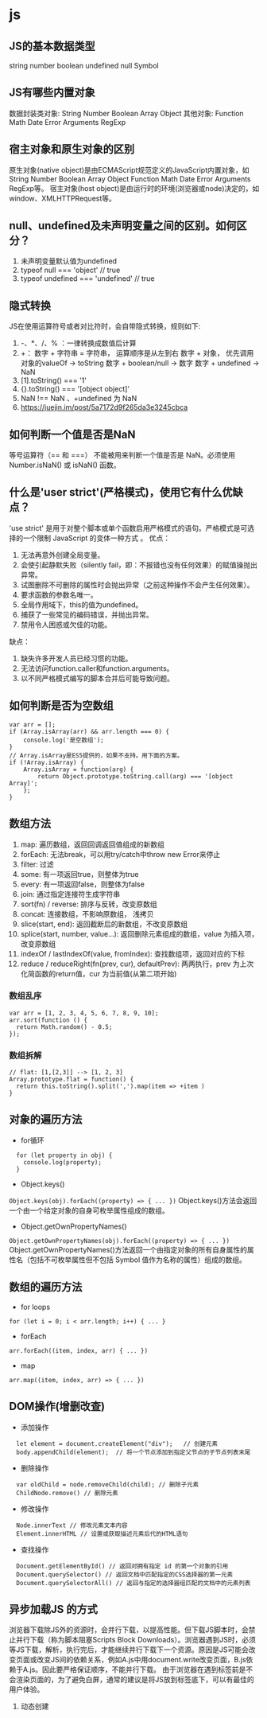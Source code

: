 # js
## JS的基本数据类型
string number boolean undefined null Symbol
## JS有哪些内置对象
数据封装类对象: String Number Boolean Array Object
其他对象: Function Math Date Error Arguments RegExp
## 宿主对象和原生对象的区别
原生对象(native object)是由ECMAScript规范定义的JavaScript内置对象，如 String Number Boolean Array Object Function Math Date Error Arguments RegExp等。
宿主对象(host object)是由运行时的环境(浏览器或node)决定的，如window、XMLHTTPRequest等。
## null、undefined及未声明变量之间的区别。如何区分？
1. 未声明变量默认值为undefined
2. typeof null === 'object' // true
3. typeof undefined === 'undefined' // true
## 隐式转换
JS在使用运算符号或者对比符时，会自带隐式转换，规则如下:
1. -、*、/、% ：一律转换成数值后计算
2. +：
  数字 + 字符串 = 字符串， 运算顺序是从左到右
  数字 + 对象， 优先调用对象的valueOf -> toString
  数字 + boolean/null -> 数字
  数字 + undefined -> NaN
3. [1].toString() === '1'
4. {}.toString() === '[object object]'
5. NaN !== NaN 、+undefined 为 NaN
6. https://juejin.im/post/5a7172d9f265da3e3245cbca
## 如何判断一个值是否是NaN
等号运算符（== 和 ===） 不能被用来判断一个值是否是 NaN。必须使用 Number.isNaN() 或 isNaN() 函数。
## 什么是'user strict'(严格模式)，使用它有什么优缺点？ 
'use strict' 是用于对整个脚本或单个函数启用严格模式的语句。严格模式是可选择的一个限制 JavaScript 的变体一种方式 。
优点：
1. 无法再意外创建全局变量。
2. 会使引起静默失败（silently fail，即：不报错也没有任何效果）的赋值操抛出异常。
3. 试图删除不可删除的属性时会抛出异常（之前这种操作不会产生任何效果）。
4. 要求函数的参数名唯一。
5. 全局作用域下，this的值为undefined。
6. 捕获了一些常见的编码错误，并抛出异常。
7. 禁用令人困惑或欠佳的功能。

缺点：
1. 缺失许多开发人员已经习惯的功能。
2. 无法访问function.caller和function.arguments。
3. 以不同严格模式编写的脚本合并后可能导致问题。
## 如何判断是否为空数组
```
var arr = [];
if (Array.isArray(arr) && arr.length === 0) {
    console.log('是空数组');
}
// Array.isArray是ES5提供的，如果不支持。用下面的方案。
if (!Array.isArray) {
    Array.isArray = function(arg) {
        return Object.prototype.toString.call(arg) === '[object Array]';
    };
}
```
## 数组方法
1. map: 遍历数组，返回回调返回值组成的新数组
2. forEach: 无法break，可以用try/catch中throw new Error来停止
3. filter: 过滤
4. some: 有一项返回true，则整体为true
5. every: 有一项返回false，则整体为false
6. join: 通过指定连接符生成字符串
7. sort(fn) / reverse: 排序与反转，改变原数组
8. concat: 连接数组，不影响原数组， 浅拷贝
9. slice(start, end): 返回截断后的新数组，不改变原数组
10. splice(start, number, value...): 返回删除元素组成的数组，value 为插入项，改变原数组
11. indexOf / lastIndexOf(value, fromIndex): 查找数组项，返回对应的下标
12. reduce / reduceRight(fn(prev, cur), defaultPrev): 两两执行，prev 为上次化简函数的return值，cur 为当前值(从第二项开始)
### 数组乱序
```
var arr = [1, 2, 3, 4, 5, 6, 7, 8, 9, 10];
arr.sort(function () {
  return Math.random() - 0.5;
});
```
### 数组拆解
```
// flat: [1,[2,3]] --> [1, 2, 3]
Array.prototype.flat = function() {
  return this.toString().split(',').map(item => +item )
}
```
## 对象的遍历方法
- for循环

```
  for (let property in obj) {
    console.log(property);
  }
```
- Object.keys()

`Object.keys(obj).forEach((property) => { ... })`
Object.keys()方法会返回一个由一个给定对象的自身可枚举属性组成的数组。
- Object.getOwnPropertyNames()

`Object.getOwnPropertyNames(obj).forEach((property) => { ... })`
Object.getOwnPropertyNames()方法返回一个由指定对象的所有自身属性的属性名（包括不可枚举属性但不包括 Symbol 值作为名称的属性）组成的数组。

## 数组的遍历方法
- for loops

`for (let i = 0; i < arr.length; i++) { ... }`

- forEach

`arr.forEach((item, index, arr) { ... })`

- map

`arr.map((item, index, arr) => { ... })`

## DOM操作(增删改查)
- 添加操作

```
  let element = document.createElement("div");   // 创建元素
  body.appendChild(element);  // 将一个节点添加到指定父节点的子节点列表末尾
```

- 删除操作

```
  var oldChild = node.removeChild(child); // 删除子元素
  ChildNode.remove() // 删除元素
```

- 修改操作

```
  Node.innerText // 修改元素文本内容
  Element.innerHTML // 设置或获取描述元素后代的HTML语句
```

- 查找操作

```
  Document.getElementById() // 返回对拥有指定 id 的第一个对象的引用
  Document.querySelector() // 返回文档中匹配指定的CSS选择器的第一元素
  Document.querySelectorAll() // 返回与指定的选择器组匹配的文档中的元素列表
```

## 异步加载JS 的方式
浏览器下载除JS外的资源时，会并行下载，以提高性能。但下载JS脚本时，会禁止并行下载（称为脚本阻塞Scripts Block Downloads）。浏览器遇到JS时，必须等JS下载，解析，执行完后，才能继续并行下载下一个资源。原因是JS可能会改变页面或改变JS间的依赖关系，例如A.js中用document.write改变页面，B.js依赖于A.js。因此要严格保证顺序，不能并行下载。
由于浏览器在遇到<body>标签前是不会渲染页面的，为了避免白屏，通常的建议是将JS放到标签底下，可以有最佳的用户体验。
1. 动态创建<script>标签(Dynamic Script Element)
```
 var script = document.createElement('script');  // 创建script标签
 script.type = "text/javascript";
 script.src = "A.js";
 document.getElementsByTagName('head')[0].appendChild(script);   // 塞进页面
```
先用document.createElement(‘script’)生成一个script标签，再设置它的src属性，最后将其插入到<head>中。
2. Script async
`<script type="text/javascript" src="A.js" defer></script>`
这种方式只适用于引用外部js文件的<script>标签。添加async属性的js文件不应该使用document.write方法。对多个带有async的js文件，它不能保证按顺序执行，它是哪个js文件先下载完就先执行哪个。
3. Script defer
`<script type="text/javascript" src="A.js" defer></script>`
defer也是只适用于外部js文件，也不能在js中使用document.write方法。
## 如何判断当前脚本运行在浏览器还是node环境中
`this === window ? 'browser' : 'node';`
## JS内存空间的管理
- 基础数据类型与栈内存

JS中的基础数据类型，这些值都有固定的大小，往往都保存在栈内存中，由系统自动分配存储空间。我们可以直接操作保存在栈内存空间的值，因此基础数据类型都是按值访问。数据在栈内存中的存储与使用方式类似于数据结构中的堆栈数据结构，遵循后进先出的原则。

- 引用数据类型与堆内存

与其他语言不同，JS的引用数据类型，比如数组Array、对象Object、函数Function，它们值的大小是不固定的。引用数据类型的值是保存在堆内存中的对象。JavaScript不允许直接访问堆内存中的位置，因此我们不能直接操作对象的堆内存空间。
栈内存 堆内存

存储基础数据类型 存储引用数据类型

按值访问 | 按引用访问

存储的值大小固定 | 存储的值大小不定，可动态调整

由系统自动分配内存空间 | 由开发人员通过代码分配

主要用来执行程序 | 主要用来存放对象

空间小，运行效率高 | 空间大，但是运行效率相对较低

先进后出，后进先出 | 无序存储，可根据引用直接获取
## JS执行上下文
https://segmentfault.com/a/1190000012646203
## JS变量对象详解
https://segmentfault.com/a/1190000012646211
## 解释作用域及变量提升
https://segmentfault.com/a/1190000003114255
## 作用域链以及闭包
https://segmentfault.com/a/1190000012646221
## JS中的this
https://segmentfault.com/a/1190000012646234
## 解释SPA(单页应用)，优缺点是什么？如何使其对SEO友好
单页Web应用（single page web application，SPA），就是只有一张Web页面的应用，是加载单个HTML 页面并在用户与应用程序交互时动态更新该页面的Web应用程序。

单页应用SPA 多页应用MPA

组成 一个外壳页面和多个页面片段组成 | 多个完整页面构成

资源共用(css,js) 共用，只需在外壳部分加载 | 不共用，每个页面都需要加载

刷新方式 页面局部刷新或更改 | 整页刷新

url模式 a.com/#/pageonea.com/#/pagetwo | a.com/pageone.html a.com/pagetwo.html

用户体验 页面片段间的切换快，用户体验良好由于要一次加载所有的资源(html/js)，故首屏加载慢 | 页面切换加载缓慢，流畅度不够，用户体验比较差首屏加载很快

转场动画 容易实现 | 无法实现

数据传递 容易 | 依赖 url传参、或者cookie 、localStorage等

搜索引擎优化(SEO) 需要单独方案、实现较为困难、不利于SEO检索。Prerender预渲染优化SEO | 实现方法简易

试用范围 高要求的体验度、追求界面流畅的应用 | 适用于追求高度支持搜索引擎的应用

开发成本 较高，常需借助专业的框架 | 较低，但页面重复代码多

维护成本 相对容易 | 相对复杂
# 判断对象的数据类型
- typeof
  typeof是一个操作符，其右侧跟一个一元表达式，并返回这个表达式的数据类型。返回的结果用该类型的字符串(全小写字母)形式表示，包括number,string,boolean,undefined,object,function,symbol等。(typeof 只能判断基础数据类型)
```
  typeof "";  //string
  typeof 1;   //number
  typeof false; //boolean
  typeof undefined; //undefined
  typeof function(){}; //function
  typeof {}; //object
  typeof Symbol(); //symbol
  typeof null; //object
  typeof []; //object
  typeof new Date(); //object
  typeof new RegExp(); //object
```

- instanceof
  instanceof用来判断A是否为B的实例，表达式为：A instanceof B，如果A是B的实例，则返回true，否则返回false。instanceof检测的是原型，内部机制是通过判断对象的原型链中是否有类型的原型。(instanceof 只能判断复杂数据类型)
  ```
  {} instanceof Object; //true
  [] instanceof Array;  //true
  [] instanceof Object; //true
  "123" instanceof String; //false
  new String(123) instanceof String; //true
  ```
> 我们可以用下面的代码实现instanceof。

```
function instance(left,right){
    let prototype = right.prototype;  //获取类型的原型
    let proto = left.__proto__;       //获取对象的原型
    while(true){    //循环判断对象的原型是否等于类型的原型，直到对象原型为null，因为原型链最终为null
       if (proto === null || proto === undefined){
           return false;
       }
       if (proto === prototype){
           return true;
       }
       proto = proto.__proto__;
     }
}
console.log(instance({},Object)); //true
console.log(instance([],Number)); //false
```

- constructor
  当一个函数F被定义时，JS引擎会为F添加prototype原型，然后在prototype上添加一个constructor属性，并让其指向F的引用，F利用原型对象的constructor属性引用了自身，当F作为构造函数创建对象时，原型上的constructor属性被遗传到了新创建的对象上，从原型链角度讲，构造函数F就是新对象的类型。这样做的意义是，让对象诞生以后，就具有可追溯的数据类型。
  <img src="https://img2018.cnblogs.com/blog/1523596/201901/1523596-20190128175441624-282258963.png">

- Object.prototype.toString.call()
  toString()是Object的原型方法，调用该方法，默认返回当前对象的[[Class]]。这是一个内部属性，其格式为[object Xxx],其中Xxx就是对象的类型。
  对于Object对象，直接调用toString()就能返回[object Object],而对于其他对象，则需要通过call、apply来调用才能返回正确的类型信息。
  <img src="https://img2018.cnblogs.com/blog/1523596/201901/1523596-20190128180522674-291035001.png">

- 封装一个准确判断数据类型的函数
```
function getType(obj){
  let type  = typeof obj;
  if(type != "object"){
    return type;
  }
  return Object.prototype.toString.call(obj).replace(/^\[object (\S+)\]$/, '$1');
}
```

# 循环实现数组方法
1. forEach() 方法用于调用数组的每个元素，并将元素传递给回调函数。
2. map() 方法返回一个新数组，数组中的元素为原始数组元素调用函数处理后的值。map()方法按照原始数组元素顺序依次处理元素
3. filter() 方法创建一个新的数组，新数组中的元素是通过检查指定数组中符合条件的所有元素。没有到没有符合条件时返回空数组。
4. reduce() 方法接收一个函数作为累加器，数组中的每个值（从左到右）开始缩减，最终计算为一个值
 	    forEach	   map	  filter	reduce
操作	循环（迭代）	映射	过滤器	汇总
返回值	undefined	返回新数组	返回新数组	返回计算结果total
改变原数组？看情况	否	  否	  否
检测空数组？不检测	不检测	不检测	不检测

```
2.forEach方法：
var b = [1,2,3];
var f = []
b.forEach(function(v){
    f.push(v*100)
});
console.log(f);    //[100, 200, 300]
console.log(b);    // [1, 2, 3]
 
2. forEach方法:
var b = [1,2,3];
b.forEach(function(item,index,arr){
    arr[index] = item*100;
});
console.log(b);    //[100, 200, 300]
 
3.map方法：
var b = [1,2,3];
var c = b.map(function(v){ return v*100} )
console.log(c);   //[100, 200, 300]
```

> filter方法主要是对数组的筛选过滤，返回符合条件的元素

------ 对于数组
```
// 筛选出大于3的数
[2, 3, 4, 5,10].filter(function(val, index) {
    return val > 3;  //[4,5,10]
})
// 筛选出能整除5的数
[2, 3, 4, 5,10].filter(function(val, index) {
   return val % 5 == 0;  //[5,10]
})
```

----- 对于json数组
筛选对象数组中含有‘orange’属性值的对象
```
1.filter方法
var newArr = arr.filter(function(item){
  return item.name === "orange";
});
console.log(newArr);//
[{"name":"orange", "count": 5},
{"name":"orange", "count": 16}]

2.forEach方法
var newArr2 = [];
arr.forEach(function(v){
    if(v.name === 'orange'){
        newArr2.push(v)
    }
});
console.log(newArr2);//
[{"name":"orange", "count": 5},
{"name":"orange", "count": 16}]

3.map方法
var newArr3 = arr.map(function(item){
  return item.name === "orange";
});
console.log(newArr3);
//[false, true, false, true]
 
Console.log(‘-------------------------------’)
var newArr3 = arr.map(function(v){
    if(v.name === 'orange'){ return v }
});
console.log(newArr3)
//
[
    undefined,
    {"name":"orange", "count": 5},
    {"name":"orange", "count": 16},
    undefined
]
```

# 稀疏数组与密集数组
1. 稀疏数组
  <img src="https://images2018.cnblogs.com/blog/1158910/201804/1158910-20180401145722777-984881073.png">
  <img src="https://images2018.cnblogs.com/blog/1158910/201804/1158910-20180401150011402-942981920.png">
  当你遍历它时，你会发现，它并没有元素，JavaScript会跳过这些缝隙。数组元素实际只有2个，但是长度确实101。

2. 密集数组
  创建密集数组的技巧：var a = Array.apply(null, Array(3));
  <img src="https://images2018.cnblogs.com/blog/1158910/201804/1158910-20180401150525970-1744627820.png">

# apply 、call、bind 的详解
https://github.com/lin-xin/blog/issues/7

# 函数柯里化
> 函数柯里化指的是将能够接收多个参数的函数转化为接收单一参数的函数，并且返回接收余下参数且返回结果的新函数的技术。
函数柯里化的主要作用和特点就是参数复用、提前返回和延迟执行。

如何实现 multi(2)(3)(4)=24?
- 简单的实现
闭包
```
function multi(a) {
  return function(b) {
    return function(c) {
      return a * b * c;
    }
  }
}
```

- 柯里化
```
function curry(fn, args) {
  var length = fn.length;
  var args = args || [];
  return function(){
    newArgs = args.concat(Array.prototype.slice.call(arguments));
    if(newArgs.length < length){
      return curry.call(this,fn,newArgs);
    }else{
      return fn.apply(this,newArgs);
    }
  }
}
function multiFn(a, b, c) {
  return a * b * c;
}
var multi = curry(multiFn);
```
<img src="https://user-gold-cdn.xitu.io/2018/8/27/16578f158b64692c?imageView2/0/w/1280/h/960/format/webp/ignore-error/1">

简单来说，“柯里化”就像某些官员的把戏，官员要弄7个老婆，碍于国策（一夫一妻）以及年老弟衰，表面上就1个老婆，实际上剩下的6个暗地里消化。
```
var currying = function(fn) {
    // fn 指官员消化老婆的手段
    var args = [].slice.call(arguments, 1);
    // args 指的是那个合法老婆
    return function() {
        // 已经有的老婆和新搞定的老婆们合成一体，方便控制
        var newArgs = args.concat([].slice.call(arguments));
        // 这些老婆们用 fn 这个手段消化利用，完成韦小宝前辈的壮举并返回
        return fn.apply(null, newArgs);
    };
};

// 下为官员如何搞定7个老婆的测试
// 获得合法老婆
var getWife = currying(function() {
    var allWife = [].slice.call(arguments);
    // allwife 就是所有的老婆的，包括暗渡陈仓进来的老婆
    console.log(allWife.join(";"));
}, "合法老婆");

// 获得其他6个老婆
getWife("大老婆","小老婆","俏老婆","刁蛮老婆","乖老婆","送上门老婆");

// 换一批老婆
getWife("超越韦小宝的老婆");
```

>arguments 是一个类数组对象，它的值中包含了我们在调用函数时候，朝里面传入的参数。
<img src="https://img-blog.csdn.net/20180503204307836?watermark/2/text/aHR0cHM6Ly9ibG9nLmNzZG4ubmV0L2xvdmVmZW5ncnVvcWluZw==/font/5a6L5L2T/fontsize/400/fill/I0JBQkFCMA==/dissolve/70">

# 偏函数
<img src="https://user-gold-cdn.xitu.io/2019/5/30/16b06a9df55ef5b4?imageView2/0/w/1280/h/960/format/webp/ignore-error/1">
<img src="https://user-gold-cdn.xitu.io/2019/5/30/16b06a9e05d4ac3a?imageView2/0/w/1280/h/960/format/webp/ignore-error/1">
偏函数和柯里化概念类似，个人认为它们区别在于偏函数会固定你传入的几个参数，再一次性接受剩下的参数，而函数柯里化会根据你传入参数不停的返回函数，直到参数个数满足被柯里化前函数的参数个数</br>
Function.prototype.bind 函数就是一个偏函数的典型代表，它接受的第二个参数开始，为预先添加到绑定函数的参数列表中的参数，与 bind 不同的是，上面的这个函数同样支持占位符

# 斐波那契数列及其优化
- 题目
```
function fibonacci(n) {
    if(n==0 || n == 1)
        return n;
    return fibonacci(n-1) + fibonacci(n-2);
}
```

- 优化
当函数进行计算之前，先看缓存对象中是否有次计算结果，如果有，就直接从缓存对象中获取结果；如果没有，就进行计算，并将结果保存到缓存对象中。
```
let fibonacci = (function() {
  let memory = []
  return function(n) {
      if(memory[n] !== undefined) {
        return memory[n]
    }
    return memory[n] = (n === 0 || n === 1) ? n : fibonacci(n-1) + fibonacci(n-2)
  }
})()
```

```
var fibonacci = (function () {
  var memory = {}
  return function(n) {
    if(n==0 || n == 1) {
      return n
    }
    if(memory[n-2] === undefined) {
      memory[n-2] = fibonacci(n-2)
    }
    if(memory[n-1] === undefined) {
      memory[n-1] = fibonacci(n-1)
    }
    return memory[n] = memory[n-1] + memory[n-2]
  }
})()
```
# 实现函数 call 方法
https://blog.csdn.net/qq_36367995/article/details/81319852
```
Function.prototype.mycall = function(obj){
  obj = obj||window;
  var args = [];
  for(var i = 1 ; i < arguments.length; i++) {
     args.push('arguments[' + i + ']');
  }
  obj.fn = this;
  eval('obj.fn('+args+'));
  delete  obj.fn;
}
```
# 实现 apply 方法
```
Function.prototype.myapply = function(obj,arr){
    obj.fn = this;
      if(!arr){
          obj.fn();
    }else{
      var args = []; 
    for(var i = 0; i < arr.length; i++) {
      args.push('arr[' + i + ']');
    } 
    eval('obj.fn('+args+')');
  } 
  delete  obj.fn;
 
}
```

# 实现函数 bind 方法
https://blog.csdn.net/lovefengruoqing/article/details/80186401
```
if (!Function.prototype.bind) {
    Function.prototype.bind = function () {
        var self = this,                        // 保存原函数
        context = [].shift.call(arguments), // 保存需要绑定的this上下文
        args = [].slice.call(arguments);    // 剩余的参数转为数组
        return function () {                    // 返回一个新函数
            self.apply(context,[].concat.call(args, [].slice.call(arguments)));
        }
    }
}
```

# 函数防抖与函数节流
在进行窗口的resize、scroll，输入框内容校验等操作时，如果事件处理函数调用的频率无限制，会加重浏览器的负担，导致用户体验非常糟糕。此时我们可以采用debounce（防抖）和throttle（节流）的方式来减少调用频率，同时又不影响实际效果。</br>
函数防抖（debounce）：当持续触发事件时，一定时间段内没有再触发事件，事件处理函数才会执行一次，如果设定的时间到来之前，又一次触发了事件，就重新开始延时。</br>
```
<script>
    window.onload = function() {
      // 1、获取这个按钮，并绑定事件
      var myDebounce = document.getElementById("debounce");
      myDebounce.addEventListener("click", debounce(sayDebounce));
    }
    // 2、防抖功能函数，接受传参
    function debounce(fn) {
      // 4、创建一个标记用来存放定时器的返回值
      let timeout = null;
      return function() {
        // 5、每次当用户点击/输入的时候，把前一个定时器清除
        clearTimeout(timeout);
        // 6、然后创建一个新的 setTimeout，
        // 这样就能保证点击按钮后的 interval 间隔内
        // 如果用户还点击了的话，就不会执行 fn 函数
        timeout = setTimeout(() => {
          fn.call(this, arguments);
        }, 1000);
      };
    }
    // 3、需要进行防抖的事件处理
    function sayDebounce() {
      // ... 有些需要防抖的工作，在这里执行
      console.log("防抖成功！");
    }
  </script>
```

函数节流（throttle）：当持续触发事件时，保证一定时间段内只调用一次事件处理函数。节流通俗解释就比如我们水龙头放水，阀门一打开，水哗哗的往下流，秉着勤俭节约的优良传统美德，我们要把水龙头关小点，最好是如我们心意按照一定规律在某个时间间隔内一滴一滴的往下滴。</br>
为什么需要 节流，因为有些事情会造成浏览器的 回流，而 回流 会使浏览器开销增大，所以我们通过 节流 来防止这种增大浏览器开销的事情。</br>
```
<script>
    window.onload = function() {
      // 1、获取按钮，绑定点击事件
      var myThrottle = document.getElementById("throttle");
      myThrottle.addEventListener("click", throttle(sayThrottle));
    }
    // 2、节流函数体
    function throttle(fn) {
      // 4、通过闭包保存一个标记
      let canRun = true;
      return function() {
        // 5、在函数开头判断标志是否为 true，不为 true 则中断函数
        if(!canRun) {
          return;
        }
        // 6、将 canRun 设置为 false，防止执行之前再被执行
        canRun = false;
        // 7、定时器
        setTimeout( () => {
          fn.call(this, arguments);
          // 8、执行完事件（比如调用完接口）之后，重新将这个标志设置为 true
          canRun = true;
        }, 1000);
      };
    }
    // 3、需要节流的事件
    function sayThrottle() {
      console.log("节流成功！");
    }
  </script>
```

# 重绘与回流
> 重绘(repaint)：当元素样式的改变不影响布局时，浏览器将使用重绘对元素进行更新，此时由于只需要 UI 层面的重新像素绘制，因此损耗较少。

常见的重绘操作有：
1. 改变元素颜色
2. 改变元素背景色
3. more ……

> 回流(reflow)：又叫重排（layout）。当元素的尺寸、结构或者触发某些属性时，浏览器会重新渲染页面，称为回流。此时，浏览器需要重新经过计算，计算后还需要重新页面布局，因此是较重的操作。

常见的回流操作有：

1. 页面初次渲染
2. 浏览器窗口大小改变
3. 元素尺寸/位置/内容发生改变
4. 元素字体大小变化
5. 添加或者删除可见的 DOM 元素
6. 激活 CSS 伪类（:hover……）
7. more ……

> 回流必定会触发重绘，重绘不一定会触发回流。重绘的开销较小，回流的代价较高。

如何避免大量使用重绘与回流：
1. 避免频繁操作样式，可汇总后统一一次修改
2. 尽量使用 class 进行样式修改，而不是直接操作样式
3. 减少 DOM 的操作，可使用字符串一次性插入

# 实现图片懒加载
## 懒加载的意义（为什么要使用懒加载）
对页面加载速度影响最大的就是图片，一张普通的图片可以达到几M的大小，而代码也许就只有几十KB。当页面图片很多时，页面的加载速度缓慢，几S钟内页面没有加载完成，也许会失去很多的用户。</br>
所以，对于图片过多的页面，为了加速页面加载速度，所以很多时候我们需要将页面内未出现在可视区域内的图片先不做加载， 等到滚动到可视区域后再去加载。这样子对于页面加载性能上会有很大的提升，也提高了用户体验。

## 原理
将页面中的img标签src指向一张小图片或者src为空，然后定义data-src（这个属性可以自定义命名，我才用data-src）属性指向真实的图片。src指向一张默认的图片，否则当src为空时也会向服务器发送一次请求。可以指向loading的地址。

`<img src="default.jpg" data-src="http://ww4.sinaimg.cn/large/006y8mN6gw1fa5obmqrmvj305k05k3yh.jpg" />`

当载入页面时，先把可视区域内的img标签的data-src属性值负给src，然后监听滚动事件，把用户即将看到的图片加载。这样便实现了懒加载。

## 代码
```js
<script>
    var num = document.getElementsByTagName('img').length;
    var img = document.getElementsByTagName("img");
    var n = 0; //存储图片加载到的位置，避免每次都从第一张图片开始遍历
    lazyload(); //页面载入完毕加载可是区域内的图片
    window.onscroll = lazyload;
    function lazyload() { //监听页面滚动事件
      var seeHeight = document.documentElement.clientHeight; //可见区域高度
      var scrollTop = document.documentElement.scrollTop || document.body.scrollTop; //滚动条距离顶部高度
      for (var i = n; i < num; i++) {
        if (img[i].offsetTop < seeHeight + scrollTop) {
          if (img[i].getAttribute("src") == "default.jpg") {
            img[i].src = img[i].getAttribute("data-src");
          }
          n = i + 1;
        }
      }
    }
</script>
```

```jq
<script>
    var n = 0,
      imgNum = $("img").length,
      img = $('img');
    lazyload();
    $(window).scroll(lazyload);
    function lazyload(event) {
      for (var i = n; i < imgNum; i++) {
        if (img.eq(i).offset().top < parseInt($(window).height()) + parseInt($(window).scrollTop())) {
          if (img.eq(i).attr("src") == "default.jpg") {
            var src = img.eq(i).attr("data-src");
            img.eq(i).attr("src", src);
            n = i + 1;
          }
        }
      }
    }
</script>
```

## 使用节流函数进行性能优化
如果直接将函数绑定在scroll事件上，当页面滚动时，函数会被高频触发，这非常影响浏览器的性能。

```
// 简单的节流函数
//fun 要执行的函数
//delay 延迟
//time  在time时间内必须执行一次
function throttle(fun, delay, time) {
    var timeout,
        startTime = new Date();
    return function() {
        var context = this,
            args = arguments,
            curTime = new Date();
        clearTimeout(timeout);
        // 如果达到了规定的触发时间间隔，触发 handler
        if (curTime - startTime >= time) {
            fun.apply(context, args);
            startTime = curTime;
            // 没达到触发间隔，重新设定定时器
        } else {
          timeout = setTimeout(fun, delay);
        }
    };
};
// 实际想绑定在 scroll 事件上的 handler
function lazyload(event) {
  for (var i = n; i < imgNum; i++) {
    if (img.eq(i).offset().top < parseInt($(window).height()) + parseInt($(window).scrollTop())) {
      if (img.eq(i).attr("src") == "default.jpg") {
        var src = img.eq(i).attr("data-src");
          img.eq(i).attr("src", src);
            n = i + 1;
        }
      }
  }
}
// 采用了节流函数
window.addEventListener('scroll',throttle(lazyload,500,1000));
```

# async/await
https://juejin.im/post/5b1ffff96fb9a01e345ba704
## async
async 函数是 Generator 函数的语法糖。使用 关键字 async 来表示，在函数内部使用 await 来表示异步。</br>
相较于 Generator，async 函数的改进在于下面四点：
1. 内置执行器: Generator 函数的执行必须依靠执行器，而 async 函数自带执行器，调用方式跟普通函数的调用一样
2. 更好的语义: async 和 await 相较于 * 和 yield 更加语义化
3. 更广的适用性: co 模块约定，yield 命令后面只能是 Thunk 函数或 Promise对象。而 async 函数的 await 命令后面则可以是 Promise 或者 原始类型的值（Number，string，boolean，但这时等同于同步操作）
4. 返回值是 Promise: async 函数返回值是 Promise 对象，比 Generator 函数返回的 Iterator 对象方便，可以直接使用 then() 方法进行调用

> async是ES7新出的特性，表明当前函数是异步函数，不会阻塞线程导致后续代码停止运行

```
async function asyncFn() {
    return '我后执行'
}
asyncFn().then(result => {
    console.log(result);
})
console.log('我先执行');
```

<img src="https://user-gold-cdn.xitu.io/2018/6/19/16417f275d4f6c1c?imageView2/0/w/1280/h/960/format/webp/ignore-error/1">

上面的执行结果是先打印出'我先执行'，虽然是上面asyncFn()先执行，但是已经被定义异步函数了，不会影响后续函数的执行。</br>
async函数接收到返回的值，发现不是异常或者reject，则判定成功，这里可以return各种数据类型的值，false,NaN,undefined...总之，都是resolve
但是返回如下结果会使async函数判定失败reject

1. 内部含有直接使用并且未声明的变量或者函数。
2. 内部抛出一个错误throw new Error或者返回reject状态return Promise.reject('执行失败')
3. 函数方法执行出错（🌰：Object使用push()）等等...

> 还有一点，在async里，必须要将结果return回来，不然的话不管是执行reject还是resolved的值都为undefine，建议使用箭头函数。其余返回结果都是判定resolved成功执行。
## await
await意思是async wait(异步等待)。这个关键字只能在使用async定义的函数里面使用。任何async函数都会默认返回promise，并且这个promise解析的值都将会是这个函数的返回值，而async函数必须等到内部所有的 await 命令的 Promise 对象执行完，才会发生状态改变。打个比方，await是学生，async是校车，必须等人齐了再开车。就是说，必须等所有await 函数执行完毕后，才会告诉promise我成功了还是失败了，执行then或者catch</br>
很多人以为await会一直等待之后的表达式执行完之后才会继续执行后面的代码，实际上await是一个让出线程的标志。await后面的函数会先执行一遍，然后就会跳出整个async函数来执行后面js栈的代码。等本轮事件循环执行完了之后又会跳回到async函数中等待await后面表达式的返回值，如果返回值为非promise则继续执行async函数后面的代码，否则将返回的promise放入Promise队列（Promise的Job Queue）</br>
```
const timeoutFn = function(timeout){ 
	return new Promise(function(resolve){
		return setTimeout(resolve, timeout);
  });
}
async function fn(){
  await timeoutFn(1000);
  await timeoutFn(2000);
  return '完成';
}
fn().then(success => console.log(success));
```

上面执行函数内所有的await函数才会返回状态，结果是执行完毕3秒后才会弹出'完成'

# 发布订阅 EventEmitter
我们假定，存在一个"信号中心"，某个任务执行完成，就向信号中心"发布"（publish）一个信号，其他任务可以向信号中心"订阅"（subscribe）这个信号，从而知道什么时候自己可以开始执行。这就叫做"发布/订阅模式"（publish-subscribe pattern），又称"观察者模式"（observer pattern）。

<img src="https://user-gold-cdn.xitu.io/2019/6/1/16b10e6615419ca0?imageView2/0/w/1280/h/960/format/webp/ignore-error/1">

通过 on 方法注册事件，trigger 方法触发事件，来达到事件之间的松散解耦，并且额外添加了 once 和 off 辅助函数用于注册只触发一次的事件以及注销事件